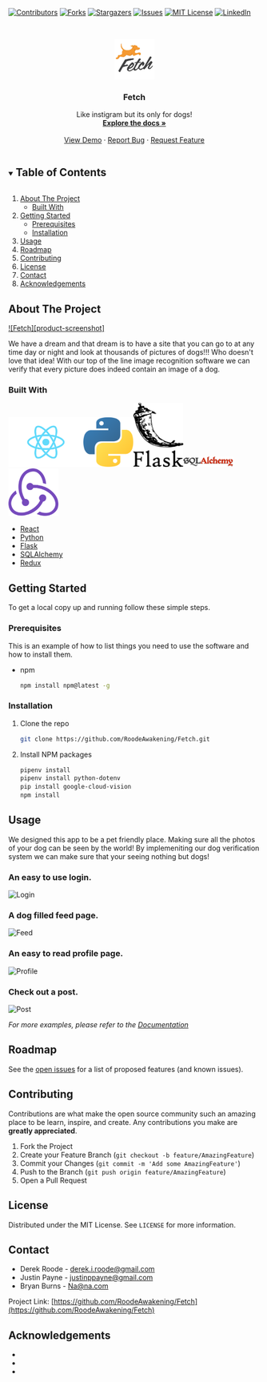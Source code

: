 <!--
*** Thanks for checking out the Best-README-Template. If you have a suggestion
*** that would make this better, please fork the repo and create a pull request
*** or simply open an issue with the tag "enhancement".
*** Thanks again! Now go create something AMAZING! :D
***
***
***
*** To avoid retyping too much info. Do a search and replace for the following:
*** RoodeAwakening, Fetch, twitter_handle, derek.i.roode@gmail.com, Fetch, project_description
-->



<!-- PROJECT SHIELDS -->
<!--
*** I'm using markdown "reference style" links for readability.
*** Reference links are enclosed in brackets [ ] instead of parentheses ( ).
*** See the bottom of this document for the declaration of the reference variables
*** for contributors-url, forks-url, etc. This is an optional, concise syntax you may use.
*** https://www.markdownguide.org/basic-syntax/#reference-style-links
-->
[![Contributors][contributors-shield]][contributors-url]
[![Forks][forks-shield]][forks-url]
[![Stargazers][stars-shield]][stars-url]
[![Issues][issues-shield]][issues-url]
[![MIT License][license-shield]][license-url]
[![LinkedIn][linkedin-shield]][linkedin-url]



<!-- PROJECT LOGO -->
<br />
<p align="center">
  <a href="https://github.com/RoodeAwakening/Fetch">
    <img src="images/fetch_logo_transparent.png" alt="Logo" width="80" height="80">
  </a>

  <h3 align="center">Fetch</h3>

  <p align="center">
    Like instigram but its only for dogs!
    <br />
    <a href="https://github.com/RoodeAwakening/Fetch/wiki"><strong>Explore the docs »</strong></a>
    <br />
    <br />
    <a href="https://github.com/RoodeAwakening/Fetch">View Demo</a>
    ·
    <a href="https://github.com/RoodeAwakening/Fetch/issues">Report Bug</a>
    ·
    <a href="https://github.com/RoodeAwakening/Fetch/issues">Request Feature</a>
  </p>
</p>



<!-- TABLE OF CONTENTS -->
<details open="open">
  <summary><h2 style="display: inline-block">Table of Contents</h2></summary>
  <ol>
    <li>
      <a href="#about-the-project">About The Project</a>
      <ul>
        <li><a href="#built-with">Built With</a></li>
      </ul>
    </li>
    <li>
      <a href="#getting-started">Getting Started</a>
      <ul>
        <li><a href="#prerequisites">Prerequisites</a></li>
        <li><a href="#installation">Installation</a></li>
      </ul>
    </li>
    <li><a href="#usage">Usage</a></li>
    <li><a href="#roadmap">Roadmap</a></li>
    <li><a href="#contributing">Contributing</a></li>
    <li><a href="#license">License</a></li>
    <li><a href="#contact">Contact</a></li>
    <li><a href="#acknowledgements">Acknowledgements</a></li>
  </ol>
</details>



<!-- ABOUT THE PROJECT -->
## About The Project

[![Fetch][product-screenshot]](https://example.com)

We have a dream and that dream is to have a site that you can go to at any time day or night and look at thousands of pictures of dogs!!! Who doesn't love that idea! With our top of the line image recognition software we can verify that every picture does indeed contain an image of a dog.

### Built With
<img src="images/react.svg " alt="react" width="150"/><img src="images/python.svg " alt="python" width="100"/><img src="images/flask.png " alt="flask" width="100"/><img src="images/sqlalchemy.png " alt="sqlalchemy" width="100"/><img src="images/redux.png " alt="react" width="100"/>





* [React](https://reactjs.org/docs/hooks-effect.html)
* [Python](https://www.python.org/)
* [Flask](https://flask.palletsprojects.com/en/1.1.x/)
* [SQLAlchemy](https://www.sqlalchemy.org/)
* [Redux](https://redux.js.org/)




<!-- GETTING STARTED -->
## Getting Started

To get a local copy up and running follow these simple steps.

### Prerequisites

This is an example of how to list things you need to use the software and how to install them.
* npm
  ```sh
  npm install npm@latest -g
  ```

### Installation

1. Clone the repo
   ```sh
   git clone https://github.com/RoodeAwakening/Fetch.git
   ```
2. Install NPM packages
   ```sh
   pipenv install
   pipenv install python-dotenv
   pip install google-cloud-vision
   npm install
   ```



<!-- USAGE EXAMPLES -->
## Usage

We designed this app to be a pet friendly place. Making sure all the photos of your dog can be seen by the world! By implemeniting our dog verification system we can make sure that your seeing nothing but dogs!

### An easy to use login.
![Login](https://media.tenor.com/images/53ed3f69d8af8e1fb7b0025a97452e38/tenor.gif)

### A dog filled feed page.
![Feed](https://media.tenor.com/images/53ed3f69d8af8e1fb7b0025a97452e38/tenor.gif)

### An easy to read profile page.
![Profile](https://media.tenor.com/images/53ed3f69d8af8e1fb7b0025a97452e38/tenor.gif)

### Check out a post.
![Post](https://media.tenor.com/images/53ed3f69d8af8e1fb7b0025a97452e38/tenor.gif)


_For more examples, please refer to the [Documentation](https://github.com/RoodeAwakening/Fetch/wiki)_



<!-- ROADMAP -->
## Roadmap

See the [open issues](https://github.com/RoodeAwakening/Fetch/issues) for a list of proposed features (and known issues).



<!-- CONTRIBUTING -->
## Contributing

Contributions are what make the open source community such an amazing place to be learn, inspire, and create. Any contributions you make are **greatly appreciated**.

1. Fork the Project
2. Create your Feature Branch (`git checkout -b feature/AmazingFeature`)
3. Commit your Changes (`git commit -m 'Add some AmazingFeature'`)
4. Push to the Branch (`git push origin feature/AmazingFeature`)
5. Open a Pull Request



<!-- LICENSE -->
## License

Distributed under the MIT License. See `LICENSE` for more information.



<!-- CONTACT -->
## Contact

* Derek Roode - derek.i.roode@gmail.com
* Justin Payne - justinppayne@gmail.com
* Bryan Burns - Na@na.com

Project Link: [https://github.com/RoodeAwakening/Fetch](https://github.com/RoodeAwakening/Fetch)



<!-- ACKNOWLEDGEMENTS -->
## Acknowledgements

* []()
* []()
* []()





<!-- MARKDOWN LINKS & IMAGES -->
<!-- https://www.markdownguide.org/basic-syntax/#reference-style-links -->
[contributors-shield]: https://img.shields.io/github/contributors/RoodeAwakening/Fetch.svg?style=for-the-badge
[contributors-url]: https://github.com/RoodeAwakening/Fetch/graphs/contributors
[forks-shield]: https://img.shields.io/github/forks/RoodeAwakening/Fetch.svg?style=for-the-badge
[forks-url]: https://github.com/RoodeAwakening/Fetch/network/members
[stars-shield]: https://img.shields.io/github/stars/RoodeAwakening/Fetch.svg?style=for-the-badge
[stars-url]: https://github.com/RoodeAwakening/Fetch/stargazers
[issues-shield]: https://img.shields.io/github/issues/RoodeAwakening/Fetch.svg?style=for-the-badge
[issues-url]: https://github.com/RoodeAwakening/Fetch/issues
[license-shield]: https://img.shields.io/github/license/RoodeAwakening/Fetch.svg?style=for-the-badge
[license-url]: https://github.com/RoodeAwakening/Fetch/blob/master/LICENSE.txt
[linkedin-shield]: https://img.shields.io/badge/-LinkedIn-black.svg?style=for-the-badge&logo=linkedin&colorB=555
[linkedin-url]: https://www.linkedin.com/in/derek-roode-9014a796/
